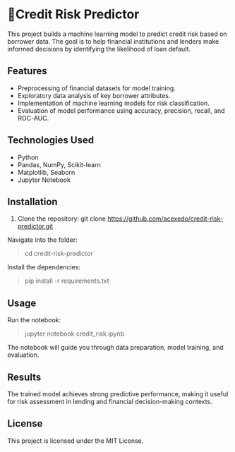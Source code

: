 # 📘Credit Risk Predictor
This project builds a machine learning model to predict credit risk based on borrower data. The goal is to help financial institutions and lenders make informed decisions by identifying the likelihood of loan default.

## Features
- Preprocessing of financial datasets for model training.
- Exploratory data analysis of key borrower attributes.
- Implementation of machine learning models for risk classification.
- Evaluation of model performance using accuracy, precision, recall, and ROC-AUC.

## Technologies Used
- Python
- Pandas, NumPy, Scikit-learn
- Matplotlib, Seaborn
- Jupyter Notebook

## Installation
1. Clone the repository:
   git clone https://github.com/acexedo/credit-risk-predictor.git

Navigate into the folder:
> cd credit-risk-predictor

Install the dependencies:
> pip install -r requirements.txt

## Usage
Run the notebook:
> jupyter notebook credit_risk.ipynb

The notebook will guide you through data preparation, model training, and evaluation.

## Results
The trained model achieves strong predictive performance, making it useful for risk assessment in lending and financial decision-making contexts.

## License
This project is licensed under the MIT License.
